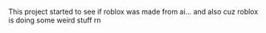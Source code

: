 This project started to see if roblox was made from ai... and also cuz roblox is doing some weird stuff rn
